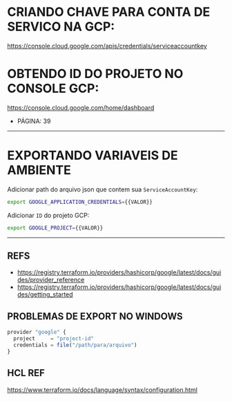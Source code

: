 # CRIANDO CHAVE PARA CONTA DE SERVICO NA GCP:
https://console.cloud.google.com/apis/credentials/serviceaccountkey

# OBTENDO ID DO PROJETO NO CONSOLE GCP:
https://console.cloud.google.com/home/dashboard

- PÁGINA: 39
---
# EXPORTANDO VARIAVEIS DE AMBIENTE

Adicionar path do arquivo json que contem sua `ServiceAccountKey`:
```sh
export GOOGLE_APPLICATION_CREDENTIALS={{VALOR}}

```

Adicionar `ID` do projeto GCP:
```sh
export GOOGLE_PROJECT={{VALOR}}
```
---
## REFS

- https://registry.terraform.io/providers/hashicorp/google/latest/docs/guides/provider_reference
- https://registry.terraform.io/providers/hashicorp/google/latest/docs/guides/getting_started

## PROBLEMAS DE EXPORT NO WINDOWS

```js
provider "google" {
  project     = "project-id"
  credentials = file("/path/para/arquivo")
}
```

## HCL REF

https://www.terraform.io/docs/language/syntax/configuration.html

